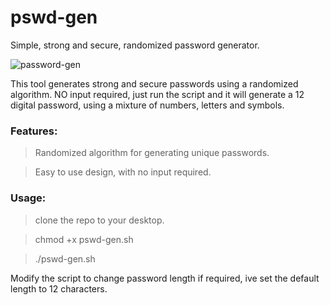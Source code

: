 # pswd-gen
Simple, strong and secure, randomized password generator.

![password-gen](https://github.com/the-universal-linux-society/pswd-gen/assets/161962528/2ea17fcd-c0e8-4d72-9c33-4dffa4130816)

This tool generates strong and secure passwords using a randomized algorithm. 
NO input required, just run the script and it will generate a 12 digital password, using a mixture of numbers, letters and symbols.

### Features: 
> Randomized algorithm for generating unique passwords.

> Easy to use design, with no input required.

### Usage: 
> clone the repo to your desktop.

> chmod +x pswd-gen.sh

> ./pswd-gen.sh

Modify the script to change password length if required, ive set the default length to 12 characters.

